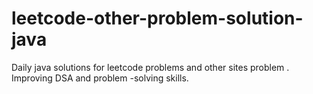 # leetcode-other-problem-solution-java
Daily java solutions for leetcode problems and other sites problem . Improving DSA and problem -solving skills.

